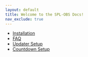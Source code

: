 ```yaml
---
layout: default
title: Welcome to the SPL-OBS Docs!
nav_exclude: true
---
```


 - [Installation](install)
 - [FAQ](faq)
 - [Updater Setup](updater/setup)
 - [Countdown Setup](countdown/setup)
